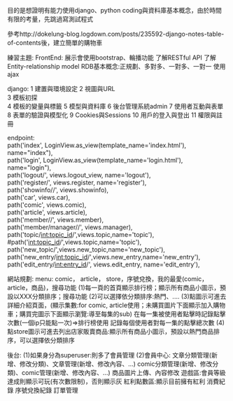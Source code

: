 目的是想證明有能力使用django、python coding與資料庫基本概念，由於時間有限的考量，先跳過寫測試程式

參考http://dokelung-blog.logdown.com/posts/235592-django-notes-table-of-contents後，建立簡單的購物車

練習主題:
FrontEnd: 展示會使用bootstrap、輪播功能
了解RESTful API
了解Entity-relationship model
RDB基本概念:正規劃、多對多、一對多、一對一
使用ajax

django:
1	建置與環境設定
2	視圖與URL	
3	模板初探	
4	模板的變量與標籤
5	模型與資料庫
6	後台管理系統admin
7	使用者互動與表單
8	表單的驗證與模型化
9	Cookies與Sessions
10	用戶的登入與登出
11	權限與註冊

endpoint:  
path('index', LoginView.as_view(template_name='index.html'), name="index"),  
path('login', LoginView.as_view(template_name='login.html'), name="login"),  
path('logout/', views.logout_view, name='logout'),  
path('register/', views.register, name='register'),  
path('showinfo/<attr>/', views.showinfo),  
path('car', views.car),  
path('comic', views.comic),  
path('article', views.article),  
path('member/<attr>/', views.member),  
path('member/manager/<attr>/', views.manager),  
path('topic/<int:topic_id>/',views.topic,name='topic'), #path('<int:topic_id>/',views.topic,name='topic'),  
path('new_topic/',views.new_topic,name='new_topic'),  
path('new_entry/<int:topic_id>/',views.new_entry,name='new_entry'),  
path('edit_entry/<int:entry_id>/', views.edit_entry, name='edit_entry'),

網站規劃:
menu: comic， article， store，序號兌換，我的最愛(comic， article，商品)，搜尋功能 (1)每一頁的首頁顯示排行榜；顯示所有商品小圖示，預設以XXX分類排序；搜尋功能 (2)可以選擇依分類排序:熱門、.... (3)點圖示可進去詳細介紹頁面，(顯示集數:for comic, article使用；未購買圖片下面顯示加入購物車；購買完圖示下面顯示瀏覽:導至每集的sub) 在每一集被使用者點擊時記錄點擊次數(一個ip只能點一次)=>排行榜使用 記錄每個使用者對每一集的點擊總次數 (4)點store圖示可進去列出店家販賣商品:顯示所有商品小圖示，預設以熱門商品排序，可以選擇依分類排序

後台: (1)如果身分為superuser:則多了會員管理 (2)會員中心: 文章分類管理(新增、修改分類)、文章管理(新增、修改內容、...) comic分類管理(新增、修改分類)、comic管理(新增、修改內容、...) 商品圖片上傳、內容修改 遊戲區:會員等級達成則顯示可玩(有次數限制)，否則顯示灰 紅利點數區:顯示目前擁有紅利 消費紀錄 序號兌換紀錄 訂單管理
